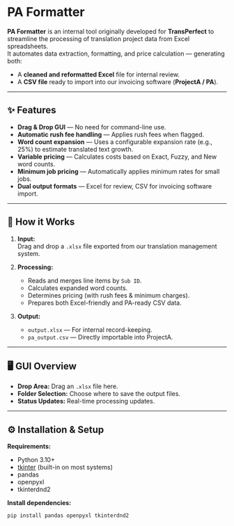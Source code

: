 # PA Formatter

**PA Formatter** is an internal tool originally developed for **TransPerfect** to streamline the processing of translation project data from Excel spreadsheets.  
It automates data extraction, formatting, and price calculation — generating both:

- A **cleaned and reformatted Excel** file for internal review.
- A **CSV file** ready to import into our invoicing software (**ProjectA / PA**).

---

## ✨ Features

- **Drag & Drop GUI** — No need for command-line use.
- **Automatic rush fee handling** — Applies rush fees when flagged.
- **Word count expansion** — Uses a configurable expansion rate (e.g., 25%) to estimate translated text growth.
- **Variable pricing** — Calculates costs based on Exact, Fuzzy, and New word counts.
- **Minimum job pricing** — Automatically applies minimum rates for small jobs.
- **Dual output formats** — Excel for review, CSV for invoicing software import.

---

## 📂 How it Works

1. **Input:**  
   Drag and drop a `.xlsx` file exported from our translation management system.
   
2. **Processing:**  
   - Reads and merges line items by `Sub ID`.
   - Calculates expanded word counts.
   - Determines pricing (with rush fees & minimum charges).
   - Prepares both Excel-friendly and PA-ready CSV data.

3. **Output:**  
   - `output.xlsx` — For internal record-keeping.  
   - `pa_output.csv` — Directly importable into ProjectA.

---

## 🖥️ GUI Overview

- **Drop Area:** Drag an `.xlsx` file here.
- **Folder Selection:** Choose where to save the output files.
- **Status Updates:** Real-time processing updates.

---

## ⚙️ Installation & Setup

**Requirements:**
- Python 3.10+
- [tkinter](https://docs.python.org/3/library/tkinter.html) (built-in on most systems)
- pandas
- openpyxl
- tkinterdnd2

**Install dependencies:**
```bash
pip install pandas openpyxl tkinterdnd2
